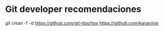# Git developer recomendaciones

git clean -f -d
https://github.com/git-tips/tips
https://github.com/karan/joe
